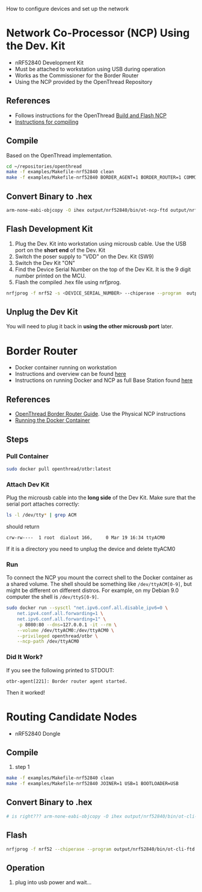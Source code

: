 How to configure devices and set up the network


# Network Co-Processor (NCP) Using the Dev. Kit
- nRF52840 Development Kit
- Must be attached to workstation using USB during operation
- Works as the Commissioner for the Border Router
- Using the NCP provided by the OpenThread Repository

## References
- Follows instructions for the OpenThread [Build and Flash NCP](https://openthread.io/guides/border-router/build#build-and-flash-ncp)
- [Instructions for compiling](https://openthread.io/platforms/co-processor/firmware)

## Compile
Based on the OpenThread implementation.
```bash
cd ~/repositories/openthread
make -f examples/Makefile-nrf52840 clean
make -f examples/Makefile-nrf52840 BORDER_AGENT=1 BORDER_ROUTER=1 COMMISSIONER=1 UDP_FORWARD=1 USB=1 LINK_RAW=1
```

## Convert Binary to .hex
```bash
arm-none-eabi-objcopy -O ihex output/nrf52840/bin/ot-ncp-ftd output/nrf52840/bin/ot-ncp-ftd.hex
```

## Flash Development Kit

1. Plug the Dev. Kit into workstation using microusb cable. Use the USB port on the **short end** of the Dev. Kit
1. Switch the poser supply to "VDD" on the Dev. Kit (SW9)
1. Switch the Dev Kit "ON"
1. Find the Device Serial Number on the top of the Dev Kit.
    It is the 9 digit number printed on the MCU.
1. Flash the compiled .hex file using nrfjprog.
```bash
nrfjprog -f nrf52 -s <DEVICE_SERIAL_NUMBER> --chiperase --program  output/nrf52840/bin/ot-ncp-ftd.hex --reset
```

## Unplug the Dev Kit
You will need to plug it back in **using the other microusb port** later.


# Border Router
- Docker container running on workstation
- Instructions and overview can be found [here](https://openthread.io/guides/border-router/docker)
- Instructions on running Docker and NCP as full Base Station found [here]()

## References
- [OpenThread Border Router Guide](https://openthread.io/guides/border-router/docker).
    Use the Physical NCP instructions
- [Running the Docker Container](https://openthread.io/guides/border-router/docker/run)

## Steps
### Pull Container
```bash
sudo docker pull openthread/otbr:latest
```

### Attach Dev Kit
Plug the microusb cable into the **long side** of the Dev Kit.
Make sure that the serial port attaches correctly:
```bash
ls -l /dev/tty* | grep ACM
```
should return
```
crw-rw----  1 root  dialout 166,     0 Mar 19 16:34 ttyACM0
```
If it is a directory you need to unplug the device and delete ttyACM0

### Run
To connect the NCP you mount the correct shell to the Docker container as a shared volume.
The shell should be something like `/dev/ttyACM[0-9]`, but might be different on different distros.
For example, on my Debian 9.0 computer the shell is `/dev/ttyS[0-9]`.

```bash
sudo docker run --sysctl "net.ipv6.conf.all.disable_ipv6=0 \
    net.ipv4.conf.all.forwarding=1 \
    net.ipv6.conf.all.forwarding=1" \
    -p 8080:80 --dns=127.0.0.1 -it --rm \
    --volume /dev/ttyACM0:/dev/ttyACM0 \
    --privileged openthread/otbr \
    --ncp-path /dev/ttyACM0
```


### Did It Work?
If you see the following printed to STDOUT:
```
otbr-agent[221]: Border router agent started.
```
Then it worked!



# Routing Candidate Nodes
- nRF52840 Dongle

## Compile
1. step 1
```bash
make -f examples/Makefile-nrf52840 clean
make -f examples/Makefile-nrf52840 JOINER=1 USB=1 BOOTLOADER=USB
```

## Convert Binary to .hex
```bash
# is right??? arm-none-eabi-objcopy -O ihex output/nrf52840/bin/ot-cli-ftd output/nrf52840/bin/ot-cli-ftd.hex
```

## Flash
```bash
nrfjprog -f nrf52 --chiperase --program output/nrf52840/bin/ot-cli-ftd.hex --reset
```

## Operation
1. plug into usb power and wait...
